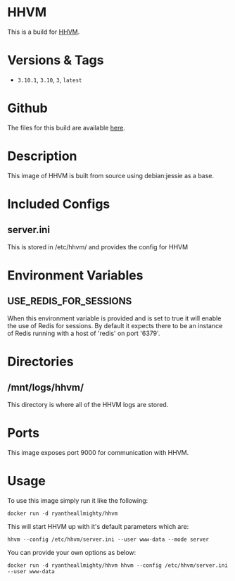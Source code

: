 # HHVM
This is a build for [HHVM](http://hhvm.com/).

# Versions & Tags
- `3.10.1`, `3.10`, `3`, `latest`

# Github
The files for this build are available [here](https://github.com/RyanTheAllmighty/Dockerfiles/tree/master/hhvm).

# Description
This image of HHVM is built from source using debian:jessie as a base.

# Included Configs
## server.ini
This is stored in /etc/hhvm/ and provides the config for HHVM

# Environment Variables
## USE_REDIS_FOR_SESSIONS
When this environment variable is provided and is set to true it will enable the use of Redis for sessions. By default it expects there to be an instance of Redis running with a host of 'redis' on
port '6379'.

# Directories
## /mnt/logs/hhvm/
This directory is where all of the HHVM logs are stored.

# Ports
This image exposes port 9000 for communication with HHVM.

# Usage
To use this image simply run it like the following:

```
docker run -d ryantheallmighty/hhvm
```

This will start HHVM up with it's default parameters which are:

```
hhvm --config /etc/hhvm/server.ini --user www-data --mode server
```

You can provide your own options as below:

```
docker run -d ryantheallmighty/hhvm hhvm --config /etc/hhvm/server.ini --user www-data
```
